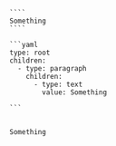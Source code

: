 `````{tabbed} Markup
````
Something
````
`````

`````{tabbed} AST
```yaml
type: root
children:
  - type: paragraph
    children:
      - type: text
        value: Something

```
`````

`````{tabbed} Render

Something

`````

